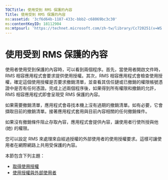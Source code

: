 ```yaml
---
TOCTitle: 使用受到 RMS 保護的內容
Title: 使用受到 RMS 保護的內容
ms:assetid: '3cf6d64b-1187-433c-bbb2-c68069bc3c30'
ms:contentKeyID: 18112904
ms:mtpsurl: 'https://technet.microsoft.com/zh-tw/library/Cc720251(v=WS.10)'
---
```


使用受到 RMS 保護的內容
=======================

使用者使用受到保護的內容時，可以看到兩個程序。首先，當使用者開啟文件時，RMS 相容應用程式會要求提供使用授權。其次，RMS 相容應用程式會檢查使用授權，確定這個使用授權是否要求撤銷清單，並查看其信任鏈或已撤銷的權限帳號憑證中是否有任何憑證。完成上述兩個程序後，如果得到所有權限和撤銷的允許，RMS 相容應用程式即會呈現受 RMS 保護的內容。

如果需要撤銷清單，應用程式會尋找本機上沒有過期的撤銷清單。如有必要，它會擷取目前的撤銷清單。接著應用程式套用與目前內容相關的任何撤銷條件。

如果沒有撤銷條件阻止存取內容，應用程式會提供內容，讓使用者行使所授與他 (她) 的權限。

您可以設定 RMS 來處理來自經過授權的外部使用者的使用授權要求。這樣可讓使用者在網際網路上共用受保護的內容。

本節包含下列主題：

-   [取得使用授權](https://technet.microsoft.com/0b6cde34-418a-4dee-9d27-b65b93b535ac)
-   [使用授權與外部使用者](https://technet.microsoft.com/02db9bda-180e-438f-863d-26252083a471)
